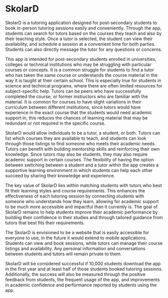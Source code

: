 #  SkolarD

SkolarD is a tutoring application designed for post-secondary students to book in-person tutoring sessions easily and conveniently. Through the app, students can search for tutors based on the courses they teach and also by their teaching style. Once a tutor is selected, the student can view their availability, and schedule a session at a convenient time for both parties. Students can also directly message the tutor for any questions or concerns.

This app is intended for post-secondary students enrolled in universities, colleges or technical institutions who may be struggling with particular courses or concepts. It is a common struggle for students to find a tutor who has taken the same course or understands the course material in the way it is taught at their certain school. This is especially true for students in science and technical programs, where there are often limited resources for subject-specific help. Tutors can be peers who have successfully completed the course, or former instructors who are familiar with the material. It is common for courses to have slight variations in their curriculum between different institutions, since tutors would have experience in the exact course that the students would need academic support in, this reduces the chances of learning material that may be redundant or not required in the specific course. 

SkolarD would allow individuals to be a tutor, a student, or both. Tutors can list which courses they are available to teach, and students can look through those listings to find someone who meets their academic needs. Tutors can benefit with building mentorship skills and reinforcing their own knowledge. Since tutors may also be students, they may also require academic support in certain courses. The flexibility of having the option between switching between a student and a tutor within the app creates a supportive learning environment in which students can help each other succeed by sharing their knowledge and experience. 

The key value of SkolarD lies within matching students with tutors who best fit their learning styles and course requirements. This enhances the effectiveness of each tutoring session by connecting students with someone who understands how they learn, allowing for academic support to be much more accessible and impactful than it currently is. The goal of SkolarD remains to help students improve their academic performance by building their confidence in their studies and through tailored guidance from tutors that best fits their requirements. ​​

The SkolarD is envisioned to be a website that is easily accessible for everyone to use, in the future it would extend to mobile applications. Students can view and book sessions, while tutors can manage their course listings and availability. Any personal information and conversations between students and tutors will remain private to them.

SkolarD will be considered successful if 10,000 students download the app in the first year and at least half of those students booked tutoring sessions. Additionally, the success will also be measured through the positive feedback from students, the frequent usage of the app, and improvements in academic confidence and performance reported by students using the app.
